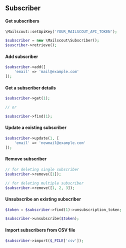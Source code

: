 ## Subscriber

#### Get subscribers

```php
\Mailscout::setApiKey('YOUR_MAILSCOUT_API_TOKEN');

$subscriber = new \Mailscout\Subscriber();
$suscriber->retrieve();
```

#### Add subscriber

```php
$subscriber->add([
    'email' => 'mail@example.com'
]);
```

#### Get a subscriber details

```php
$subscriber->get(1);

// or

$subscriber->find(1);
```

#### Update a existing subscriber

```php
$subscriber->update(1, [
    'email' => 'newmail@example.com'
]);
```

#### Remove subscriber

```php
// for deleting single subscriber
$subscriber->remove([1]);

// for deleting multiple subscriber
$subscriber->remove([1, 2, 3]);
```

#### Unsubscribe an existing subscriber

```php
$token = $subscriber->find(1)->unsubscription_token;

$subscriber->unsubscribe($token);
```

#### Import subscribers from CSV file

```php
$subscriber->import($_FILE['csv']);
```
